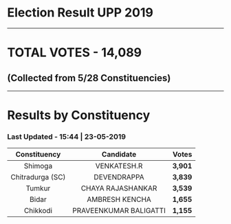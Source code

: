 # Election Result UPP 2019

---
# TOTAL VOTES - 14,089 
## (Collected from 5/28 Constituencies) 


---
# Results by Constituency 

### Last Updated - 15:44 | 23-05-2019 


|  Constituency  |      Candidate       |  Votes  |
|:--------------:|:--------------------:|--------:|
|    Shimoga     |     VENKATESH.R      |**3,901**|
|Chitradurga (SC)|     DEVENDRAPPA      |**3,839**|
|     Tumkur     |  CHAYA RAJASHANKAR   |**3,539**|
|     Bidar      |    AMBRESH KENCHA    |**1,655**|
|    Chikkodi    |PRAVEENKUMAR BALIGATTI|**1,155**|


<script async src='https://www.googletagmanager.com/gtag/js?id=UA-138371535-2'></script><script>window.dataLayer = window.dataLayer || [];function gtag(){dataLayer.push(arguments);}gtag('js', new Date());gtag('config', 'UA-138371535-2');</script>
